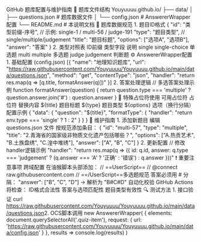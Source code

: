 GitHub 题库配置与维护指南
​​📂 题库文件结构​​
Youyuuuu.github.io/
├── data/
│   ├── questions.json   # 题库数据文件
│   └── config.json      # AnswererWrapper配置
└── README.md            # 本说明文档
​​📝 题库数据规范​​
​​1. 题目ID格式​​
{
  "id": "类型前缀-序号",  // 示例: single-1 / multi-56 / judge-191
  "type": "题目类型",     // single/multiple/judgement
  "title": "题目标题",
  "options": ["选项A", "选项B"],
  "answer": "答案"
}
​​2. 类型对照表​​
ID前缀	类型字段	说明
single	single-choice	单选题
multi	multiple	多选题
judge	judgement	判断题
​​⚙ AnswererWrapper配置​​
​​1. 基础配置 (config.json)​​
[{
  "name": "地理知识题库",
  "url": "https://raw.githubusercontent.com/Youyuuuu/Youyuuuu.github.io/main/data/questions.json",
  "method": "get",
  "contentType": "json",
  "handler": "return res.map(q => [q.title, formatAnswer(q)])"
}]
​​2. 答案处理逻辑​​
// 多选答案处理示例
function formatAnswer(question) {
  return question.type === 'multiple' ? 
         question.answer.join('#') : 
         question.answer
}
​​🔧 特殊占位符使用​​
​​可用占位符​​
占位符	替换内容
${title}	题目标题
${type}	题目类型
${options}	选项（换行分隔）
​​配置示例​​
{
  "data": {
    "question": "${title}",
    "formatType": {
      "handler": "return env.type === 'single' ? 1 : 2"
    }
  }
}
​​🚀 维护指南​​
​​1. 添加新题目​​
编辑 questions.json 文件
按规范添加条目：
{
  "id": "multi-57",
  "type": "multiple",
  "title": "2.青海省的国家级非物质文化遗产包括哪些？",
  "options": ["A.热贡艺术", "B.土族盘绣", "C.湟中堆绣"],
  "answer": ["A", "B", "C"]
}
​​2. 更新配置​​
// 修改handler逻辑示例
"handler": "return res.map(q => ({
  id: q.id,
  answer: q.type === 'judgement' ? 
         (q.answer === 'A' ? '正确' : '错误') : 
         q.answer
}))"
​​❗ 重要注意事项​​
​​跨域配置​​
在油猴脚本头部添加：
// ==UserScript==
// @connect     raw.githubusercontent.com
// ==/UserScript==
​​多选题规范​​
答案必须用 # 分隔：
"answer": ["B", "C", "D"] → 解析为 "B#C#D"
​​自动化校验​​
GitHub Actions 将检查：
ID格式合法性
答案与选项匹配性
题目类型有效性
​​🔍 测试方法​​
​​1. 接口验证​​
curl https://raw.githubusercontent.com/Youyuuuu/Youyuuuu.github.io/main/data/questions.json
​​2. OCS脚本调用​​
new AnswererWrapper(
  {
    elements: document.querySelectorAll('.quiz-item'),
    request: {
      url: 'https://raw.githubusercontent.com/Youyuuuu/Youyuuuu.github.io/main/data/config.json'
    }
  },
  results => console.log(results)
)

